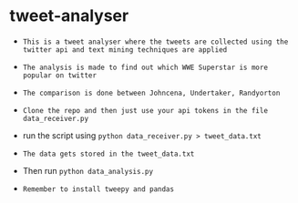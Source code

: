 # tweet-analyser

- `This is a tweet analyser where the tweets are collected using the twitter api and text mining techniques are applied `

- `The analysis is made to find out which WWE Superstar is more popular on twitter`

- `The comparison is done between Johncena, Undertaker, Randyorton`

- `Clone the repo and then just use your api tokens in the file data_receiver.py`

- run the script using `python data_receiver.py > tweet_data.txt`

- `The data gets stored in the tweet_data.txt`

- Then run `python data_analysis.py`

- `Remember to install tweepy and pandas`
